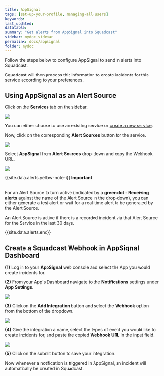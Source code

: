 ```yaml
---
title: AppSignal
tags: [set-up-your-profile, managing-all-users]
keywords: 
last_updated: 
datatable: 
summary: "Get alerts from AppSignal into Squadcast"
sidebar: mydoc_sidebar
permalink: docs/appsignal
folder: mydoc
---
```


Follow the steps below to configure AppSignal to send in alerts into Squadcast.

Squadcast will then process this information to create incidents for this service according to your preferences.

## Using AppSignal as an Alert Source

Click on the **Services** tab on the sidebar.

![](images/appsignal_0_0.png)

You can either choose to use an existing service or [create a new service](adding-a-service-1). 

Now, click on the corresponding **Alert Sources** button for the service.

![](images/appsignal_0.png)

Select **AppSignal** from **Alert Sources** drop-down and copy the Webhook URL.

![](images/appsignal_1.png)

{{site.data.alerts.yellow-note-i}}
<b>Important</b><br/><br/>
<p>For an Alert Source to turn active (indicated by a <b>green dot - Receiving alerts</b> against the name of the Alert Source in the drop-down), you can either generate a test alert or wait for a real-time alert to be generated by the Alert Source.</p>
<p>An Alert Source is active if there is a recorded incident via that Alert Source for the Service in the last 30 days.</p>
{{site.data.alerts.end}}

## Create a Squadcast Webhook in AppSignal Dashboard

**(1)** Log in to your **AppSignal** web console and select the App you would create incidents for.

**(2)** From your App's Dashboard navigate to the **Notifications** settings under **App Settings**.

![](images/appsignal_2.png)

**(3)** Click on the **Add Integration** button and select the **Webhook** option from the bottom of the dropdown.

![](images/appsignal_3.png)

**(4)** Give the integration a name, select the types of event you would like to create incidents for, and paste the copied **Webhook URL** in the input field. 

![](images/appsignal_4.png)

**(5)** Click on the submit button to save your integration.

Now whenever a notification is triggered in AppSignal, an incident will automatically be created in Squadcast.